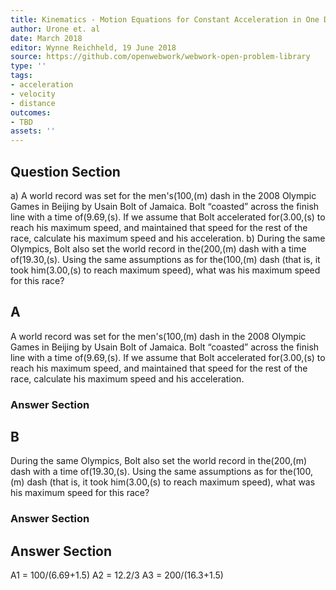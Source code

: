 ```yaml
---
title: Kinematics - Motion Equations for Constant Acceleration in One Dimension
author: Urone et. al
date: March 2018
editor: Wynne Reichheld, 19 June 2018
source: https://github.com/openwebwork/webwork-open-problem-library
type: ''
tags:
- acceleration
- velocity
- distance
outcomes:
- TBD
assets: ''
---
```


## Question Section 

a) A world record was set for the men's(100,(m) dash in the 2008 Olympic Games in Beijing by Usain Bolt of Jamaica. Bolt “coasted” across the finish line with a time of(9.69,(s). If we assume that Bolt accelerated for(3.00,(s) to reach his maximum speed, and maintained that speed for the rest of the race, calculate his maximum speed and his acceleration.
b) During the same Olympics, Bolt also set the world record in the(200,(m) dash with a time of(19.30,(s). Using the same assumptions as for the(100,(m) dash (that is, it took him(3.00,(s) to reach maximum speed), what was his maximum speed for this race?
## A
A world record was set for the men's(100,(m) dash in the 2008 Olympic Games in Beijing by Usain Bolt of Jamaica. Bolt “coasted” across the finish line with a time of(9.69,(s). If we assume that Bolt accelerated for(3.00,(s) to reach his maximum speed, and maintained that speed for the rest of the race, calculate his maximum speed and his acceleration.
### Answer Section
## B
During the same Olympics, Bolt also set the world record in the(200,(m) dash with a time of(19.30,(s). Using the same assumptions as for the(100,(m) dash (that is, it took him(3.00,(s) to reach maximum speed), what was his maximum speed for this race?
### Answer Section


## Answer Section

A1 = 100/(6.69+1.5)
A2 = 12.2/3
A3 = 200/(16.3+1.5)